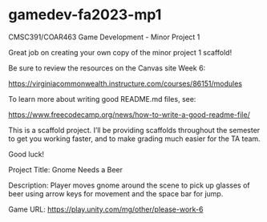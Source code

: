 # gamedev-fa2023-mp1
CMSC391/COAR463 Game Development - Minor Project 1

Great job on creating your own copy of the minor project 1 scaffold!

Be sure to review the resources on the Canvas site Week 6:

<https://virginiacommonwealth.instructure.com/courses/86151/modules>

To learn more about writing good README.md files, see:

<https://www.freecodecamp.org/news/how-to-write-a-good-readme-file/>

This is a scaffold project. I’ll be providing scaffolds throughout the
semester to get you working faster, and to make grading much easier for
the TA team.

Good luck!

Project Title: Gnome Needs a Beer

Description: Player moves gnome around the scene to pick up glasses of beer using arrow keys for movement and the space bar for jump.

Game URL: https://play.unity.com/mg/other/please-work-6
